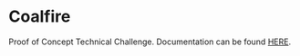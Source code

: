 # Coalfire
Proof of Concept Technical Challenge. Documentation can be found [HERE](https://github.com/bmadsen85/coalfire-poc/wiki/Coalfire-:-Proof-of-Concept-Documentation).


